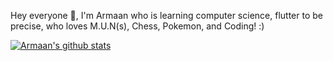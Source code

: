 Hey everyone 👋, I'm Armaan who is learning computer science, flutter to be precise, who loves M.U.N(s), Chess, Pokemon, and Coding! :)

[![Armaan's github stats](https://github-readme-stats.vercel.app/api?username=0Armaan025)](https://github.com/anuraghazra/github-readme-stats)
